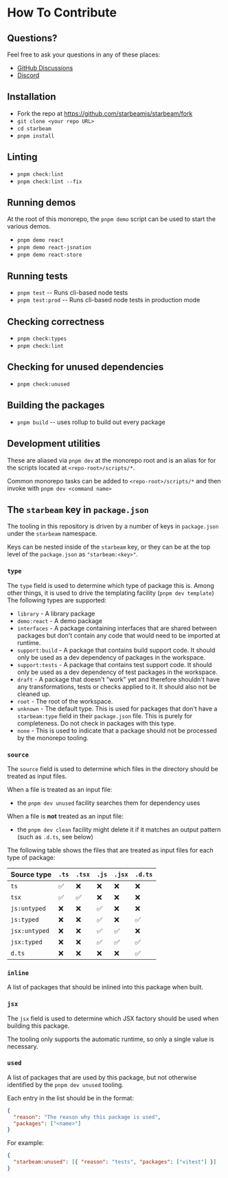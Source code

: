 # How To Contribute

## Questions?

Feel free to ask your questions in any of these places:

- [GitHub Discussions](https://github.com/starbeamjs/starbeam/discussions)
- [Discord](https://discord.gg/HXq3PMmj8A)

## Installation

- Fork the repo at https://github.com/starbeamjs/starbeam/fork
- `git clone <your repo URL>`
- `cd starbeam`
- `pnpm install`

## Linting

- `pnpm check:lint`
- `pnpm check:lint --fix`

## Running demos

At the root of this monorepo, the `pnpm demo` script can be used to start the various demos.

* `pnpm demo react`
* `pnpm demo react-jsnation`
* `pnpm demo react-store`

## Running tests

- `pnpm test` -- Runs cli-based node tests
- `pnpm test:prod` -- Runs cli-based node tests in production mode

## Checking correctness

- `pnpm check:types`
- `pnpm check:lint`

## Checking for unused dependencies

- `pnpm check:unused`

## Building the packages

- `pnpm build` -- uses rollup to build out every package

## Development utilities

These are aliased via `pnpm dev` at the monorepo root and is an alias for for the scripts located at `<repo-root>/scripts/*`.

Common monorepo tasks can be added to `<repo-root>/scripts/*` and then invoke with `pnpm dev <command name>`

## The `starbeam` key in `package.json`

The tooling in this repository is driven by a number of keys in `package.json` under the `starbeam`
namespace.

Keys can be nested inside of the `starbeam` key, or they can be at the top level of the
`package.json` as `"starbeam:<key>"`.

### `type`

The `type` field is used to determine which type of package this is. Among other things, it is used
to drive the templating facility (`pnpm dev template`) The following types are supported:

- `library` - A library package
- `demo:react` - A demo package
- `interfaces` - A package containing interfaces that are shared between packages but don't contain
  any code that would need to be imported at runtime.
- `support:build` - A package that contains build support code. It should only be used as a dev
  dependency of packages in the workspace.
- `support:tests` - A package that contains test support code. It should only be used as a dev
  dependency of test packages in the workspace.
- `draft` - A package that doesn't "work" yet and therefore shouldn't have any transformations,
  tests or checks applied to it. It should also not be cleaned up.
- `root` - The root of the workspace.
- `unknown` - The default type. This is used for packages that don't have a `starbeam:type` field in
  their `package.json` file. This is purely for completeness. Do not check in packages with this
  type.
- `none` - This is used to indicate that a package should not be processed by the monorepo tooling.

### `source`

The `source` field is used to determine which files in the directory should be treated as input
files.

When a file is treated as an input file:

- the `pnpm dev unused` facility searches them for dependency uses

When a file is **not** treated as an input file:

- the `pnpm dev clean` facility might delete it if it matches an output pattern (such as `.d.ts`,
  see below)

The following table shows the files that are treated as input files for each type of package:

| Source type   | `.ts` | `.tsx` | `.js` | `.jsx` | `.d.ts` |
| ------------- | ----- | ------ | ----- | ------ | ------- |
| `ts`          | ✅    | ❌     | ❌    | ❌     | ❌      |
| `tsx`         | ✅    | ✅     | ❌    | ❌     | ❌      |
| `js:untyped`  | ❌    | ❌     | ✅    | ❌     | ❌      |
| `js:typed`    | ❌    | ❌     | ✅    | ❌     | ✅      |
| `jsx:untyped` | ❌    | ❌     | ✅    | ✅     | ❌      |
| `jsx:typed`   | ❌    | ❌     | ✅    | ✅     | ✅      |
| `d.ts`        | ❌    | ❌     | ❌    | ❌     | ✅      |

### `inline`

A list of packages that should be inlined into this package when built.

### `jsx`

The `jsx` field is used to determine which JSX factory should be used when building this package.

The tooling only supports the automatic runtime, so only a single value is necessary.

### `used`

A list of packages that are used by this package, but not otherwise identified by the `pnpm dev unused` tooling.

Each entry in the list should be in the format:

```json
{
  "reason": "The reason why this package is used",
  "packages": ["<name>"]
}
```

For example:

```json
{
  "starbeam:unused": [{ "reason": "tests", "packages": ["vitest"] }]
}
```
